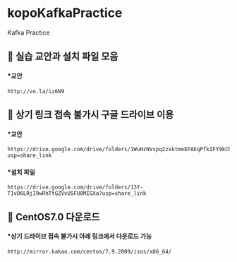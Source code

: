 # kopoKafkaPractice
Kafka Practice

## 📖 실습 교안과 설치 파일 모음
#### *교안
```
http://vo.la/iz6N9
```

## 🧱 상기 링크 접속 불가시 구글 드라이브 이용
#### *교안
```
https://drive.google.com/drive/folders/1WuHzNVspq2zxktmeEFAEqPfkIFY9kCbq?usp=share_link
```
#### *설치 파일
```
https://drive.google.com/drive/folders/13Y-T1vD6LRjI9wRhTtGZVvUSFU0MIGXa?usp=share_link
```


## 📖 CentOS7.0 다운로드
#### *상기 드라이브 접속 불가시 아래 링크에서 다운로드 가능
```
http://mirror.kakao.com/centos/7.9.2009/isos/x86_64/
```
